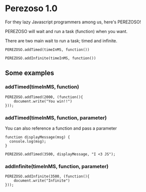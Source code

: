 # Perezoso 1.0

For they lazy Javascript programmers among us, here's PEREZOSO!

PEREZOSO will wait and run a task (function) when you want.

There are two main wait to run a task; timed and infinite.

```
PEREZOSO.addTimed(timeInMS, function())
```
```
PEREZOSO.addInfinite(timeInMS, function())
```

## Some examples
### addTimed(timeInMS, function)
```
PEREZOSO.addTimed(2000, (function(){
    document.write("You win!!")
}));
```
### addTimed(timeInMS, function, parameter)
You can also reference a function and pass a parameter
```
function displayMessage(msg) {
  console.log(msg);
}

PEREZOSO.addTimed(3500, displayMessage, "I <3 JS");
```

### addInfinite(timeInMS, function, parameter)
```
PEREZOSO.addInfinite(3500, (function(){
    document.write("Infinite")
}));
```
